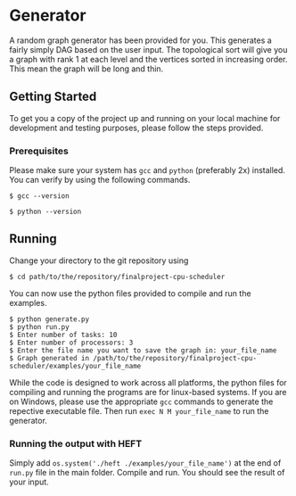 # Generator

A random graph generator has been provided for you. This generates a fairly simply DAG based on the user input. The topological sort will give you a graph with rank 1 at each level and the vertices sorted in increasing order. This mean the graph will be long and thin.

## Getting Started

To get you a copy of the project up and running on your local machine for development and testing purposes, please follow the steps provided.

### Prerequisites

Please make sure your system has `gcc` and `python` (preferably 2x) installed. You can verify by using the following commands.

```
$ gcc --version
```

```
$ python --version
```

## Running

Change your directory to the git repository using

```
$ cd path/to/the/repository/finalproject-cpu-scheduler
```

You can now use the python files provided to compile and run the examples.

```
$ python generate.py
$ python run.py
$ Enter number of tasks: 10
$ Enter number of processors: 3
$ Enter the file name you want to save the graph in: your_file_name
$ Graph generated in /path/to/the/repository/finalproject-cpu-scheduler/examples/your_file_name
```

While the code is designed to work across all platforms, the python files for compiling and running the programs are for linux-based systems. If you are on Windows, please use the appropriate `gcc` commands to generate the repective executable file. Then run `exec N M your_file_name` to run the generator.

### Running the output with HEFT

Simply add `os.system('./heft ./examples/your_file_name')` at the end of `run.py` file in the main folder. Compile and run. You should see the result of your input.
